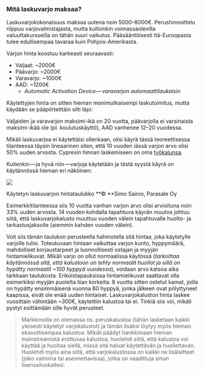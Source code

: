 ### Mitä laskuvarjo maksaa?

Laskuvarjokokonaisuus maksaa uutena noin 5000–8000€. Perushinnoittelu riippuu varjovalmistajasta, mutta kulloinkin voimassaolevilla valuuttakursseilla on tähän suuri vaikutus. Pääsääntöisesti Itä-Euroopasta tulee edullisempaa tavaraa kuin Pohjois-Amerikasta.

Varjon hinta koostuu karkeasti seuraavasti:

* Valjaat: ~2000€
* Päävarjo: ~2000€
* Varavarjo: ~1000€
* AAD: ~1200€
  * _Automatic Activation Device — varavarjon automaattilaukaisin_

Käytettyjen hinta on sitten hieman monimutkaisempi laskutoimitus, mutta käydään se pääpiirteittäin silti läpi:

Valjaiden ja varavarjon maksimi-ikä on 20 vuotta, päävarjolla ei varsinaista maksimi-ikää ole \(pl. koulutuskäyttö\), AAD vanhenee 12–20 vuodessa.

Mikäli laskuvarjoa ei käytettäisi ollenkaan, olisi käyrä tässä teoreettisessa tilanteessa täysin lineaarinen siten, että 10 vuoden iässä varjon arvo olisi 50% uuden arvosta. Cypresin hinnan laskemiseen on oma [työkalunsa](https://sskinc.com/UsedCypres2.asp).

Kuitenkin — ja hyvä niin — varjoja käytetään ja tästä syystä käyrä on käytännössä hieman eri näköinen:

![](https://cdn-images-1.medium.com/max/800/1*EX0cHoDRVZpOS-lAgDr_Pw.png)

Käytetyn laskuvarjon hintataulukko **© **Simo Sainio, Parasale Oy

Esimerkkitilanteessa siis 10 vuotta vanhan varjon arvo olisi arvioituna noin 33% uuden arvosta. 14 vuoden kohdalla tapahtuva käyrän muutos johtuu siitä, että laskuvarjokalusto muuttuu vuoden välein tapahtuvalle huolto- ja tarkastusjaksolle \(aiemmin kahden vuoden välein\).

Voit siis tämän taulukon perusteella hahmotella sitä hintaa, joka käytetylle varjolle tulisi. Toteutuvaan hintaan vaikuttaa varjon kunto, hyppymäärä, mahdolliset korjaustarpeet ja luonnollisesti ostajan ja myyjän hintamielikuvat. Mikäli varjo on ollut normaalissa käytössä \(_tarkoittaa käytännössä sitä, että kalustoon on tehty normaalit huollot ja sillä on hypätty normaalit ~100 hyppyä vuodessa_\), voidaan arvo katsoa aika tarkkaan taulukosta. Erikoistapauksissa hintamielikuvat saattavat olla esimerkiksi myyjän puolelta liian korkeita: 8 vuotta sitten ostetut kamat, joilla on hypätty ensimmäisenä vuonna 80 hyppyä, jonka jälkeen ovat pölyttyneet kaapissa, eivät ole enää uuden hintaiset. Laskuvarjokaluston hinta laskee vuosittain vähintään ~300€, käytettiin kalustoa tai ei. Tinkiä siis voi, mikäli pystyt esittämään sille hyvät perusteet.

> Markkinoilla on olemassa ns. peruskalustoa \(tähän lasketaan kaikki yleisesti käytetyt varjokalustot\) ja tämän lisäksi löytyy myös hieman eksoottisempaa kalustoa. Mikäli päädyt hankkimaan hieman mainstreamistä erottuvaa kalustoa, huolehdi siitä, että kalustoa voi käyttää ja huoltaa siellä, missä sitä haluat käytettävän ja huollettavan. Huolehdi myös aina siitä, että varjokalustossa on kaikki ne lisälaitteet \(joko valmiina tai asennettavissa\), jotka on vaadittuja sinun lisenssiluokallesi.



